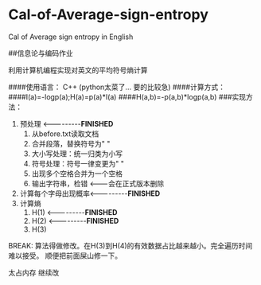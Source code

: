 # Cal-of-Average-sign-entropy
Cal of Average sign entropy in English


##信息论与编码作业

利用计算机编程实现对英文的平均符号熵计算

####使用语言： C++ (python太菜了... 要的比较急)
####计算方式：
####I(a)=-logp(a);H(a)=p(a)*I(a)
####H(a,b)=-p(a,b)*logp(a,b)
###实现方法：
1. 预处理 <---------**FINISHED**
	1. 从before.txt读取文档
	2. 合并段落，替换符号为" "
	2. 大小写处理：统一归类为小写
	3. 符号处理：符号一律变更为" "
	4. 出现多个空格合并为一个空格
	4. 输出字符串，检错 <---会在正式版本删除
2. 计算每个字母出现概率<---------**FINISHED**
3. 计算熵
	1. H(1) <---------**FINISHED**
	2. H(2) <---------**FINISHED**
	3. H(3) 

BREAK: 算法得做修改。在H(3)到H(4)的有效数据占比越来越小。完全遍历时间难以接受。
顺便把前面屎山修一下。


太占内存  继续改
